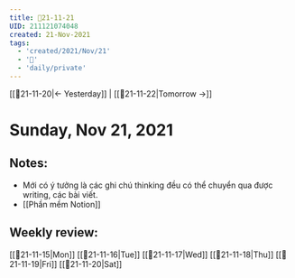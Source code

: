 ```yaml
---
title: 📝21-11-21
UID: 211121074048
created: 21-Nov-2021
tags:
  - 'created/2021/Nov/21'
  - '📅'
  - 'daily/private'
---
```

[[📝21-11-20|<- Yesterday]] | [[📝21-11-22|Tomorrow ->]]
# Sunday, Nov 21, 2021

## Notes:
- Mới có ý tưởng là các ghi chú thinking đều có thể chuyển qua được writing, các bài viết.
- [[Phần mềm Notion]]

## Weekly review:
[[📝21-11-15|Mon]]
[[📝21-11-16|Tue]]
[[📝21-11-17|Wed]]
[[📝21-11-18|Thu]]
[[📝21-11-19|Fri]]
[[📝21-11-20|Sat]]
